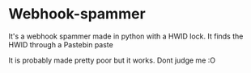 # Webhook-spammer
It's a webhook spammer made in python with a HWID lock. It finds the HWID through a Pastebin paste

It is probably made pretty poor but it works. Dont judge me :O
